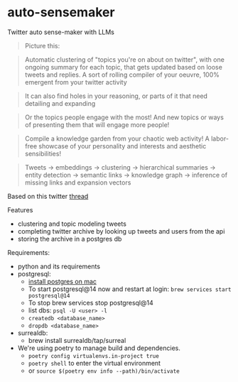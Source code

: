 # auto-sensemaker
Twitter auto sense-maker with LLMs

> Picture this:

> Automatic clustering of "topics you're on about on twitter", with one ongoing summary for each topic, that gets updated based on loose tweets and replies. A sort of rolling compiler of your oeuvre, 100% emergent from your twitter activity

> It can also find holes in your reasoning, or parts of it that need detailing and expanding

> Or the topics people engage with the most! And new topics or ways of presenting them that will engage more people!

> Compile a knowledge garden from your chaotic web activity! A labor-free showcase of your personality and interests and aesthetic sensibilities!

> Tweets -> embeddings -> clustering -> hierarchical summaries -> entity detection -> semantic links -> knowledge graph -> inference of missing links and expansion vectors

Based on this twitter [thread](https://twitter.com/exGenesis/status/1625829266624593920)


Features

- clustering and topic modeling tweets
- completing twitter archive by looking up tweets and users from the api
- storing the archive in a postgres db

Requirements:
- python and its requirements
- postgresql:
  - [install postgres on mac](https://gist.github.com/ibraheem4/ce5ccd3e4d7a65589ce84f2a3b7c23a3)
  - To start postgresql@14 now and restart at login: `brew services start postgresql@14`
  - To stop brew services stop postgresql@14
  - list dbs: `psql -U <user> -l`
  - `createdb <database_name>`
  - `dropdb <database_name>`
- surrealdb: 
  - brew install surrealdb/tap/surreal
- We're using poetry to manage build and dependencies.
  - `poetry config virtualenvs.in-project true`
  - `poetry shell` to enter the virtual environment
  - or `source $(poetry env info --path)/bin/activate`